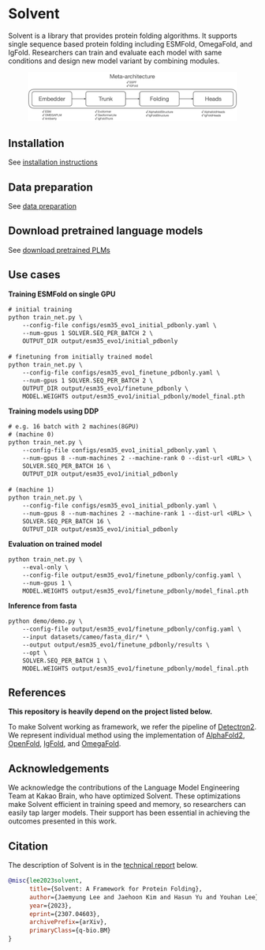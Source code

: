 # Solvent

Solvent is a library that provides protein folding algorithms. It supports single sequence based protein folding including ESMFold, OmegaFold, and IgFold. Researchers can train and evaluate each model with same conditions and design new model variant by combining modules.
<div align="center">
<figure>
  <img alt="" src="./assets/meta_arch.png" width=900>
</figure>
</div>

## Installation
See [installation instructions](INSTALL.md)

## Data preparation
See [data preparation](datasets/README.md)

## Download pretrained language models
See [download pretrained PLMs](pretrained_model/README.md)

## Use cases
**Training ESMFold on single GPU**
```
# initial training
python train_net.py \
    --config-file configs/esm35_evo1_initial_pdbonly.yaml \
    --num-gpus 1 SOLVER.SEQ_PER_BATCH 2 \
    OUTPUT_DIR output/esm35_evo1/initial_pdbonly

# finetuning from initially trained model
python train_net.py \
    --config-file configs/esm35_evo1_finetune_pdbonly.yaml \
    --num-gpus 1 SOLVER.SEQ_PER_BATCH 2 \
    OUTPUT_DIR output/esm35_evo1/finetune_pdbonly \
    MODEL.WEIGHTS output/esm35_evo1/initial_pdbonly/model_final.pth
```

**Training models using DDP**
```
# e.g. 16 batch with 2 machines(8GPU)
# (machine 0)
python train_net.py \
    --config-file configs/esm35_evo1_initial_pdbonly.yaml \
    --num-gpus 8 --num-machines 2 --machine-rank 0 --dist-url <URL> \
    SOLVER.SEQ_PER_BATCH 16 \
    OUTPUT_DIR output/esm35_evo1/initial_pdbonly

# (machine 1)
python train_net.py \
    --config-file configs/esm35_evo1_initial_pdbonly.yaml \
    --num-gpus 8 --num-machines 2 --machine-rank 1 --dist-url <URL> \
    SOLVER.SEQ_PER_BATCH 16 \
    OUTPUT_DIR output/esm35_evo1/initial_pdbonly

```

**Evaluation on trained model**
```
python train_net.py \
    --eval-only \
    --config-file output/esm35_evo1/finetune_pdbonly/config.yaml \
    --num-gpus 1 \
    MODEL.WEIGHTS output/esm35_evo1/finetune_pdbonly/model_final.pth

```

**Inference from fasta**
```
python demo/demo.py \
    --config-file output/esm35_evo1/finetune_pdbonly/config.yaml \
    --input datasets/cameo/fasta_dir/* \
    --output output/esm35_evo1/finetune_pdbonly/results \
    --opt \
    SOLVER.SEQ_PER_BATCH 1 \
    MODEL.WEIGHTS output/esm35_evo1/finetune_pdbonly/model_final.pth
```



## References
**This repository is heavily depend on the project listed below.**

To make Solvent working as framework, we refer the pipeline of [Detectron2](https://github.com/facebookresearch/detectron2). We represent individual method using the implementation of [AlphaFold2](https://github.com/deepmind/alphafold), [OpenFold](https://github.com/aqlaboratory/openfold), [IgFold](https://github.com/Graylab/IgFold), and [OmegaFold](https://github.com/HeliXonProtein/OmegaFold).

## Acknowledgements
We acknowledge the contributions of the Language Model Engineering Team at Kakao Brain, who have optimized Solvent. These optimizations make Solvent efficient in training speed and memory, so researchers can easily tap larger models. Their support has been essential in achieving the outcomes presented in this work.

## Citation
The description of Solvent is in the [technical report](https://arxiv.org/abs/2307.04603) below. 
```bibtex
@misc{lee2023solvent,
      title={Solvent: A Framework for Protein Folding}, 
      author={Jaemyung Lee and Jaehoon Kim and Hasun Yu and Youhan Lee},
      year={2023},
      eprint={2307.04603},
      archivePrefix={arXiv},
      primaryClass={q-bio.BM}
}
```